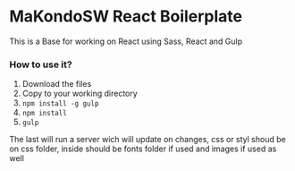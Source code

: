 # MaKondoSW React Boilerplate

This is a Base for working on React using Sass, React and Gulp

### How to use it?

1. Download the files
2. Copy to your working directory
3. ```npm install -g gulp```
4. ``` npm install ```
5. ``` gulp ```

The last will run a server wich will update on changes, css or styl shoud be on css folder, inside should be fonts folder if used and images if used as well
